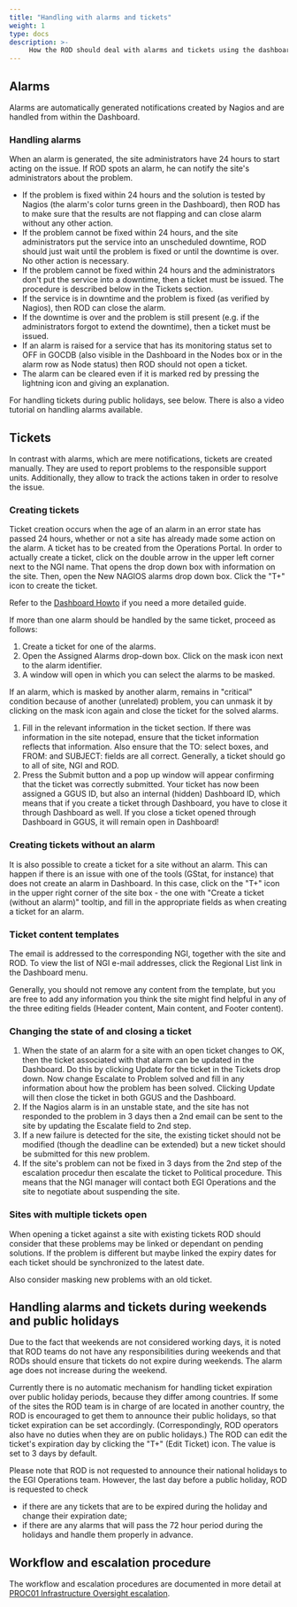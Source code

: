 ```yaml
---
title: "Handling with alarms and tickets"
weight: 1
type: docs
description: >-
     How the ROD should deal with alarms and tickets using the dashboard.
---
```


## Alarms

Alarms are automatically generated notifications created by Nagios and are
handled from within the Dashboard.

### Handling alarms

When an alarm is generated, the site administrators have 24 hours to start
acting on the issue. If ROD spots an alarm, he can notify the site's
administrators about the problem.

- If the problem is fixed within 24 hours and the solution is tested by Nagios
  (the alarm's color turns green in the Dashboard), then ROD has to make sure
  that the results are not flapping and can close alarm without any other
  action.
- If the problem cannot be fixed within 24 hours, and the site administrators
  put the service into an unscheduled downtime, ROD should just wait until the
  problem is fixed or until the downtime is over. No other action is necessary.
- If the problem cannot be fixed within 24 hours and the administrators don't
  put the service into a downtime, then a ticket must be issued. The procedure
  is described below in the Tickets section.
- If the service is in downtime and the problem is fixed (as verified by
  Nagios), then ROD can close the alarm.
- If the downtime is over and the problem is still present (e.g. if the
  administrators forgot to extend the downtime), then a ticket must be issued.
- If an alarm is raised for a service that has its monitoring status set to OFF
  in GOCDB (also visible in the Dashboard in the Nodes box or in the alarm row
  as Node status) then ROD should not open a ticket.
- The alarm can be cleared even if it is marked red by pressing the lightning
  icon and giving an explanation.

For handling tickets during public holidays, see below. There is also a video
tutorial on handling alarms available.

## Tickets

In contrast with alarms, which are mere notifications, tickets are created
manually. They are used to report problems to the responsible support units.
Additionally, they allow to track the actions taken in order to resolve the
issue.

### Creating tickets

Ticket creation occurs when the age of an alarm in an error state has passed 24
hours, whether or not a site has already made some action on the alarm. A
ticket has to be created from the Operations Portal.  In order to actually
create a ticket, click on the double arrow in the upper left corner next to the
NGI name. That opens the drop down box with information on the site. Then, open
the New NAGIOS alarms drop down box. Click the "T+" icon to create the ticket.

Refer to the [Dashboard Howto](https://documents.egi.eu/public/ShowDocument?docid=301)
if you need a more detailed guide.

If more than one alarm should be handled by the same ticket, proceed as follows:

1. Create a ticket for one of the alarms.
2. Open the Assigned Alarms drop-down box. Click on the mask icon next to the
   alarm identifier.
3. A window will open in which you can select the alarms to be masked.

If an alarm, which is masked by another alarm, remains in "critical" condition
because of another (unrelated) problem, you can unmask it by clicking on the mask
icon again and close the ticket for the solved alarms.

1. Fill in the relevant information in the ticket section. If there was
   information in the site notepad, ensure that the ticket information reflects
   that information. Also ensure that the TO: select boxes, and FROM: and SUBJECT:
   fields are all correct. Generally, a ticket should go to all of site, NGI and
   ROD.
2. Press the Submit button and a pop up window will appear confirming that the
   ticket was correctly submitted. Your ticket has now been assigned a GGUS ID,
   but also an internal (hidden) Dashboard ID, which means that if you create a
   ticket through Dashboard, you have to close it through Dashboard as well. If
   you close a ticket opened through Dashboard in GGUS, it will remain open in
   Dashboard!

### Creating tickets without an alarm

It is also possible to create a ticket for a site without an alarm. This can
happen if there is an issue with one of the tools (GStat, for instance) that does
not create an alarm in Dashboard. In this case, click on the "T+" icon in the
upper right corner of the site box - the one with "Create a ticket (without an
alarm)" tooltip, and fill in the appropriate fields as when creating a ticket for
an alarm.

### Ticket content templates

The email is addressed to the corresponding NGI, together with the site and ROD.
To view the list of NGI e-mail addresses, click the Regional List link in the
Dashboard menu.

Generally, you should not remove any content from the template, but you are free
to add any information you think the site might find helpful in any of the three
editing fields (Header content, Main content, and Footer content).

### Changing the state of and closing a ticket

1. When the state of an alarm for a site with an open ticket changes to OK, then
   the ticket associated with that alarm can be updated in the Dashboard. Do this
   by clicking Update for the ticket in the Tickets drop down. Now change Escalate
   to Problem solved and fill in any information about how the problem has been
   solved. Clicking Update will then close the ticket in both GGUS and the
   Dashboard.
2. If the Nagios alarm is in an unstable state, and the site has not responded to
   the problem in 3 days then a 2nd email can be sent to the site by updating the
   Escalate field to 2nd step.
3. If a new failure is detected for the site, the existing ticket should not be
   modified (though the deadline can be extended) but a new ticket should be
   submitted for this new problem.
4. If the site's problem can not be fixed in 3 days from the 2nd step of the
   escalation procedur then escalate the ticket to Political procedure. This means
   that the NGI manager will contact both EGI Operations and the site to negotiate
   about suspending the site.

### Sites with multiple tickets open

When opening a ticket against a site with existing tickets ROD should consider that
these problems may be linked or dependant on pending solutions. If the problem is
different but maybe linked the expiry dates for each ticket should be synchronized
to the latest date.

Also consider masking new problems with an old ticket.

## Handling alarms and tickets during weekends and public holidays

Due to the fact that weekends are not considered working days, it is noted that ROD
teams do not have any responsibilities during weekends and that RODs should ensure
that tickets do not expire during weekends. The alarm age does not increase during
the weekend.

Currently there is no automatic mechanism for handling ticket expiration over public
holiday periods, because they differ among countries. If some of the sites the ROD
team is in charge of are located in another country, the ROD is encouraged to get
them to announce their public holidays, so that ticket expiration can be set
accordingly. (Correspondingly, ROD operators also have no duties when they are on
public holidays.) The ROD can edit the ticket's expiration day by clicking the "T+"
(Edit Ticket) icon. The value is set to 3 days by default.

Please note that ROD is not requested to announce their national holidays to the EGI
Operations team. However, the last day before a public holiday, ROD is requested to
check

- if there are any tickets that are to be expired during the holiday and change their
  expiration date;
- if there are any alarms that will pass the 72 hour period during the holidays and
  handle them properly in advance.

## Workflow and escalation procedure

The workflow and escalation procedures are documented in more detail at
[PROC01 Infrastructure Oversight escalation](https://confluence.egi.eu/x/SiAmBg).
